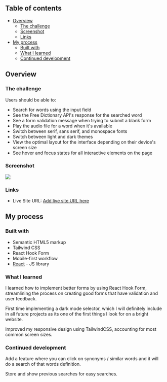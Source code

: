 ## Table of contents

- [Overview](#overview)
  - [The challenge](#the-challenge)
  - [Screenshot](#screenshot)
  - [Links](#links)
- [My process](#my-process)
  - [Built with](#built-with)
  - [What I learned](#what-i-learned)
  - [Continued development](#continued-development)

## Overview

### The challenge

Users should be able to:

- Search for words using the input field
- See the Free Dictionary API's response for the searched word
- See a form validation message when trying to submit a blank form
- Play the audio file for a word when it's available
- Switch between serif, sans serif, and monospace fonts
- Switch between light and dark themes
- View the optimal layout for the interface depending on their device's screen size
- See hover and focus states for all interactive elements on the page

### Screenshot

![](./screenshot.jpg)

### Links

- Live Site URL: [Add live site URL here](https://your-live-site-url.com)

## My process

### Built with

- Semantic HTML5 markup
- Tailwind CSS
- React Hook Form
- Mobile-first workflow
- [React](https://reactjs.org/) - JS library

### What I learned

I learned how to implement better forms by using React Hook Form, streamlining the process on creating good forms that have validation and user feedback. 

First time implementing a dark mode selector, which I will definitely include in all future projects as its one of the first things I look for on a bright website. 

Improved my responsive design using TailwindCSS, accounting for most common screen sizes.


### Continued development

Add a feature where you can click on synonyms / similar words and it will do a search of that words definition.

Store and show previous searches for easy searches.
